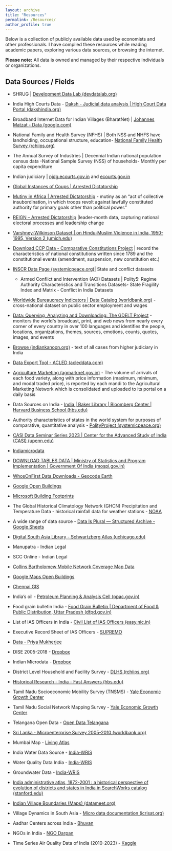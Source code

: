 ```yaml
---
layout: archive
title: "Resources"
permalink: /Resources/
author_profile: true
---
```


Below is a collection of publicly available data used by economists and other professionals. I have compiled these resources while reading academic papers, exploring various data sources, or browsing the internet.

**Please note:** All data is owned and managed by their respective individuals or organizations.

## Data Sources / Fields

- SHRUG | [Development Data Lab (devdatalab.org)](https://www.devdatalab.org/shrug_download/)
- India High Courts Data - [Daksh - Judicial data analysis | High Court Data Portal (dakshindia.org)](https://database.dakshindia.org/)
- Broadband Internet Data for Indian Villages (BharatNet) | [Johannes Matzat - Data (google.com)](https://sites.google.com/view/johannes-matzat/data)
- National Family and Health Survey (NFHS) | Both NSS and NHFS have landholding, occupational structure, education- [National Family Health Survey (rchiips.org)](http://rchiips.org/NFHS/index.shtml)
- The Annual Survey of Industries | Decennial Indian national population census data -National Sample Survey (NSS) of households- Monthly per capita expenditure
- Indian judiciary | [njdg.ecourts.gov.in](https://njdg.ecourts.gov.in/) and [ecourts.gov.in](http://www.ecourts.gov.in/)
- [Global Instances of Coups | Arrested Dictatorship](https://arresteddictatorship.com/coups/)
- [Mutiny in Africa | Arrested Dictatorship](https://arresteddictatorship.com/mutiny/) - mutiny as an “act of collective insubordination, in which troops revolt against lawfully constituted authority for primary goals other than political power.”
- [REIGN – Arrested Dictatorship](https://arresteddictatorship.com/reign/) |leader-month data, capturing national electoral processes and leadership change
- [Varshney-Wilkinson Dataset | on Hindu-Muslim Violence in India, 1950-1995, Version 2 (umich.edu)](https://www.icpsr.umich.edu/web/ICPSR/studies/4342/versions/V1)
- [Download CCP Data - Comparative Constitutions Project](https://comparativeconstitutionsproject.org/download-data/) | record the characteristics of national constitutions written since 1789 and the constitutional events (amendment, suspension, new constitution etc.)
- [INSCR Data Page (systemicpeace.org)](https://www.systemicpeace.org/inscrdata.html)| State and conflict datasets
  - Armed Conflict and Intervention (ACI) Datasets | Polity5: Regime Authority Characteristics and Transitions Datasets- State Fragility Index and Matrix - Conflict in India Datasets
- [Worldwide Bureaucracy Indicators | Data Catalog (worldbank.org)](https://datacatalog.worldbank.org/search/dataset/0038132) - cross-national dataset on public sector employment and wages
- [Data: Querying, Analyzing and Downloading: The GDELT Project](https://www.gdeltproject.org/data.html#rawdatafiles) - monitors the world's broadcast, print, and web news from nearly every corner of every country in over 100 languages and identifies the people, locations, organizations, themes, sources, emotions, counts, quotes, images, and events
- [Browse (indiankanoon.org)](https://indiankanoon.org/browse/) - text of all cases from higher judiciary in India
- [Data Export Tool - ACLED (acleddata.com)](https://acleddata.com/data-export-tool/)
- [Agriculture Marketing (agmarknet.gov.in)](http://agmarknet.gov.in/) - The volume of arrivals of each food variety, along with price information (maximum, minimum, and modal traded price), is reported by each mandi to the Agricultural Marketing Network which is consolidated and uploaded to its portal on a daily basis
- Data Sources on India - [India | Baker Library | Bloomberg Center | Harvard Business School (hbs.edu)](https://www.library.hbs.edu/find/guides/india)
- Authority characteristics of states in the world system for purposes of comparative, quantitative analysis - [PolityProject (systemicpeace.org)](https://www.systemicpeace.org/polityproject.html)
- [CASI Data Seminar Series 2023 | Center for the Advanced Study of India (CASI) (upenn.edu)](https://casi.sas.upenn.edu/events/data-seminar-series-2023)
- [Indiamicrodata](https://docs.google.com/spreadsheets/d/1VWzPJAtMl1_hMHUER4QA6HcV4mJaFrcjOtvxeCNo0nE/edit#gid=0)
- [DOWNLOAD TABLES DATA | Ministry of Statistics and Program Implementation | Government Of India (mospi.gov.in)](https://www.mospi.gov.in/download-tables-data)
- [WhosOnFirst Data Downloads - Geocode Earth](https://geocode.earth/data/whosonfirst/#IN)
- [Google Open Buildings](https://sites.research.google/open-buildings/)
- [Microsoft Building Footprints](https://www.microsoft.com/en-us/maps/building-footprints)
- The Global Historical Climatology Network (GHCN) Precipitation and Temperature Data - historical rainfall data for weather stations - [NOAA](http://www.ncdc.noaa.gov/oa/climate/research/ghcn/ghcn.html)

- A wide range of data source - [Data Is Plural — Structured Archive - Google Sheets](https://docs.google.com/spreadsheets/d/1wZhPLMCHKJvwOkP4juclhjFgqIY8fQFMemwKL2c64vk/edit#gid=0)
- [Digital South Asia Library - Schwartzberg Atlas (uchicago.edu)](https://dsal.uchicago.edu/reference/schwartzberg/)
- Manupatra - Indian Legal
- SCC Online - Indian Legal
- [Collins Bartholomew Mobile Network Coverage Map Data](https://www.collinsbartholomew.com/mobile-network-coverage-map-data/)
- [Google Maps Open Buildings](https://mapsonair.withgoogle.com/events/how-gmp-is-helping-businesses-in-india?utm_source=fup-att&utm_medium=webinar&utm_campaign=FY23-Q3-global-Maps-onlineevent-er-GMP-how-GMP-helps-businesses-in-India-webinar&utm_content=september_webinar&mkt_tok=ODA4LUdKVy0zMTQAAAGOeM8vBSAJakj8vKBCnPc95oVdw450J8isajgfqFbv4p0GmyoXyhCToleaNMzjrM2s1DFEcZathiAAJ7SnZ-BDwAbjtzPofkLwc5xhGNMyHipG-9-WvmU)
- [Chennai GIS](https://gis.chennaicorporation.gov.in/server/rest/services/)
- India’s oil - [Petroleum Planning & Analysis Cell (ppac.gov.in)](https://ppac.gov.in/)
- Food grain bulletin India - [Food Grain Bulletin | Department of Food & Public Distribution, Uttar Pradesh (dfpd.gov.in)](https://dfpd.gov.in/food-grain-bulletin.htm)
- List of IAS Officers in India - [Civil List of IAS Officers (easy.nic.in)](https://easy.nic.in/civilListIAS/)
- Executive Record Sheet of IAS Officers - [SUPREMO](https://supremo.nic.in/persmin/supremohelp/KnowYourOfficerIas.htm)
- [Data - Priya Mukherjee](http://priyamukherjee.com/data/)
- DISE 2005-2018 - [Dropbox](https://www.dropbox.com/scl/fo/o3hes1ixfv3zhgrwung5x/h?rlkey=mnlzddqgf4qqvs22whst4sk6u&dl=0)
- Indian Microdata - [Dropbox](https://www.dropbox.com/scl/fo/o3hes1ixfv3zhgrwung5x/h?rlkey=mnlzddqgf4qqvs22whst4sk6u&dl=0)
- District Level Household and Facility Survey - [DLHS (rchiips.org)](http://rchiips.org/index.html)
- [Historical Research - India - Fast Answers (hbs.edu)](https://asklib.library.hbs.edu/faq/154144)
- Tamil Nadu Socioeconomic Mobility Survey (TNSMS) - [Yale Economic Growth Center](https://egc.yale.edu/data/egc-cmf-survey-tamil-nadu-india)
- Tamil Nadu Social Network Mapping Survey - [Yale Economic Growth Center](https://egc.yale.edu/data/tamil-nadu-social-network-mapping-survey)
- Telangana Open Data - [Open Data Telangana](https://data.telangana.gov.in/)
- [Sri Lanka - Microenterprise Survey 2005-2010 (worldbank.org)](https://microdata.worldbank.org/index.php/catalog/1243)
- Mumbai Map - [Living Atlas](https://livingatlas-dcdev.opendata.arcgis.com/datasets/67b75ea184424d20a657276251e164ea/explore?location=19.081055%2C72.878000%2C11.44)
- India Water Data Source - [India-WRIS](https://indiawris.gov.in/wris/#/home)
- Water Quality Data India - [India-WRIS](https://indiawris.gov.in/wris/#/nwmpdata)
- Groundwater Data - [India-WRIS](https://indiawris.gov.in/wris/#/GWResources)
- [India administrative atlas, 1872-2001 : a historical perspective of evolution of districts and states in India in SearchWorks catalog (stanford.edu)](https://searchworks.stanford.edu/view/6331424)
- [Indian Village Boundaries (Maps) (datameet.org)](http://projects.datameet.org/indian_village_boundaries/)
- Village Dynamics in South Asia - [Micro data documentation (icrisat.org)](https://vdsa.icrisat.org/vdsa-microdoc.aspx)
- Aadhar Centers across India - [Bhuvan](https://bhuvan-app3.nrsc.gov.in/aadhaar/https://github.com/devdattaT/Aadhar_centres/blob/main/UIDAI.geojson)
- NGOs in India - [NGO Darpan](https://ngodarpan.gov.in/index.php/home/statewise)
- Time Series Air Quality Data of India (2010-2023) - [Kaggle](https://www.kaggle.com/datasets/abhisheksjha/time-series-air-quality-data-of-india-2010-2023/data)
